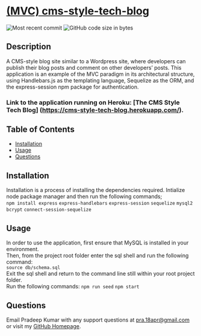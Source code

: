 
# [(MVC) cms-style-tech-blog](https://github.com/pra18apr/cms-style-tech-blog)
  
  ![Most recent commit](https://img.shields.io/github/last-commit/pra18apr/cms-style-tech-blog)
  ![GitHub code size in bytes](https://img.shields.io/github/languages/code-size/pra18apr/cms-style-tech-blog)

## Description

  A CMS-style blog site similar to a Wordpress site, where developers can publish their blog posts and comment on other developers’ posts. This application is an example of the MVC paradigm in its architectural structure, using Handlebars.js as the templating language, Sequelize as the ORM, and the express-session npm package for authentication.

### Link to the application running on Heroku: [The CMS Style Tech Blog] (https://cms-style-tech-blog.herokuapp.com/).


## Table of Contents

* [Installation](##Installation)
* [Usage](##Usage)
* [Questions](##Questions)
  
## Installation

Installation is a process of installing the dependencies required.
Intialize node package manager and then run the following commands;  
`npm install express` `express-handlebars` `express-session` `sequelize` `mysql2` `bcrypt` `connect-session-sequelize`


## Usage

 In order to use the application, first ensure that MySQL is installed in your environment.\
 Then, from the project root folder enter the sql shell and run the following command:\
`source db/schema.sql`\
Exit the sql shell and return to the command line still within your root project folder.\
Run the following commands:
`npm run seed`
`npm start`

## Questions  

Email Pradeep Kumar with any support questions at [pra.18apr@gmail.com](mailto:pra.18apr@gmail.com)\
or visit my [GitHub Homepage](https://github.com/pra18apr).
  
